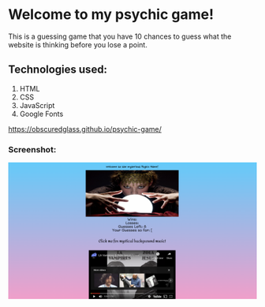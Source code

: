 # Welcome to my psychic game!
This is a guessing game that you have 10 chances to guess what the website is thinking before you lose a point.

## Technologies used:
1. HTML
2. CSS
3. JavaScript
4. Google Fonts

https://obscuredglass.github.io/psychic-game/

### Screenshot:

![mywebsite](/assets/images/mywebsite.png)
